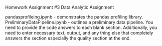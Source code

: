 Homework Assignment #3
Data Analytic Assignment

pandasprofileing.ipynb - demonstrates the pandas profiling library.
PreliminaryDataPipeline.ipynb - outlines a preliminary data pipeline.  You need to provide the code answers to each blank section.  Additionally, you need to enter necessary text, output, and any thing else that completely answers the section especially the quality section at the end.
